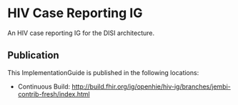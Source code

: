 # HIV Case Reporting IG

An HIV case reporting IG for the DISI architecture.

## Publication

This ImplementationGuide is published in the following locations:

* Continuous Build: <http://build.fhir.org/ig/openhie/hiv-ig/branches/jembi-contrib-fresh/index.html>
